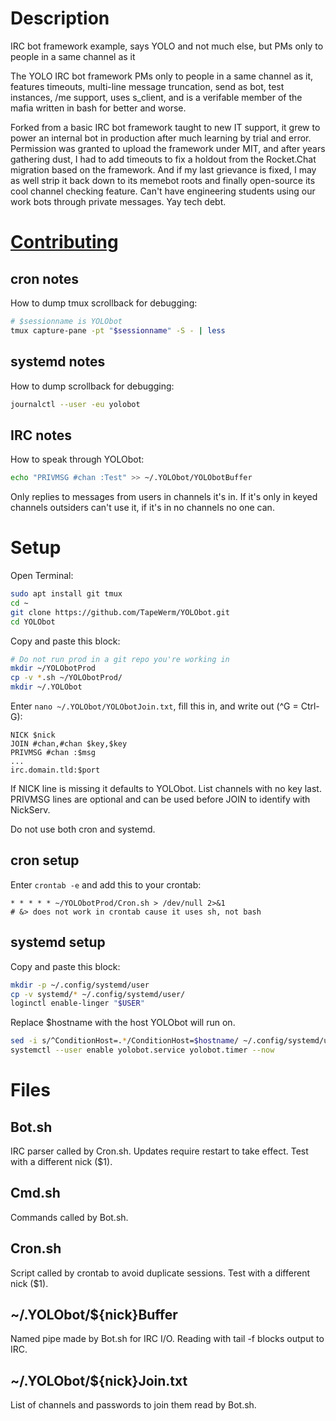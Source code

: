 # Description
IRC bot framework example, says YOLO and not much else, but PMs only to people in a same channel as it

The YOLO IRC bot framework PMs only to people in a same channel as it, features timeouts, multi-line message truncation, send as bot, test instances, /me support, uses s_client, and is a verifable member of the mafia written in bash for better and worse.

Forked from a basic IRC bot framework taught to new IT support, it grew to power an internal bot in production after much learning by trial and error. Permission was granted to upload the framework under MIT, and after years gathering dust, I had to add timeouts to fix a holdout from the Rocket.Chat migration based on the framework. And if my last grievance is fixed, I may as well strip it back down to its memebot roots and finally open-source its cool channel checking feature. Can't have engineering students using our work bots through private messages. Yay tech debt.
# [Contributing](CONTRIBUTING.md)
## cron notes
How to dump tmux scrollback for debugging:
```bash
# $sessionname is YOLObot
tmux capture-pane -pt "$sessionname" -S - | less
```
## systemd notes
How to dump scrollback for debugging:
```bash
journalctl --user -eu yolobot
```
## IRC notes
How to speak through YOLObot:
```bash
echo "PRIVMSG #chan :Test" >> ~/.YOLObot/YOLObotBuffer
```
Only replies to messages from users in channels it's in. If it's only in keyed channels outsiders can't use it, if it's in no channels no one can.
# Setup
Open Terminal:
```bash
sudo apt install git tmux
cd ~
git clone https://github.com/TapeWerm/YOLObot.git
cd YOLObot
```
Copy and paste this block:
```bash
# Do not run prod in a git repo you're working in
mkdir ~/YOLObotProd
cp -v *.sh ~/YOLObotProd/
mkdir ~/.YOLObot
```
Enter `nano ~/.YOLObot/YOLObotJoin.txt`, fill this in, and write out (^G = Ctrl-G):
```
NICK $nick
JOIN #chan,#chan $key,$key
PRIVMSG #chan :$msg
...
irc.domain.tld:$port
```
If NICK line is missing it defaults to YOLObot. List channels with no key last. PRIVMSG lines are optional and can be used before JOIN to identify with NickServ.

Do not use both cron and systemd.
## cron setup
Enter `crontab -e` and add this to your crontab:
```
* * * * * ~/YOLObotProd/Cron.sh > /dev/null 2>&1
# &> does not work in crontab cause it uses sh, not bash
```
## systemd setup
Copy and paste this block:
```bash
mkdir -p ~/.config/systemd/user
cp -v systemd/* ~/.config/systemd/user/
loginctl enable-linger "$USER"
```
Replace $hostname with the host YOLObot will run on.
```bash
sed -i s/^ConditionHost=.*/ConditionHost=$hostname/ ~/.config/systemd/user/"$(basename systemd/*.service)"
systemctl --user enable yolobot.service yolobot.timer --now
```
# Files
## Bot.sh
IRC parser called by Cron.sh. Updates require restart to take effect. Test with a different nick ($1).
## Cmd.sh
Commands called by Bot.sh.
## Cron.sh
Script called by crontab to avoid duplicate sessions. Test with a different nick ($1).
## ~/.YOLObot/${nick}Buffer
Named pipe made by Bot.sh for IRC I/O. Reading with tail -f blocks output to IRC.
## ~/.YOLObot/${nick}Join.txt
List of channels and passwords to join them read by Bot.sh.
